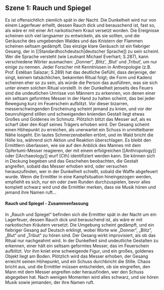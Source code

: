 ## Szene 1: Rauch und Spiegel
Es ist offensichtlich ziemlich spät in der Nacht. Die Dunkelheit wird nur von einem Lagerfeuer erhellt, dessen Rauch dick und berauschend ist, fast so, als wäre er mit einer Art narkotischem Kraut versetzt worden. Die Ereignisse scheinen sich viel langsamer zu entwickeln, als sie sollten, und die Geräusche des umgebenden Waldes und das Knistern der Flammen scheinen seltsam gedämpft. Das einzige klare Geräusch ist ein fiebriger Gesang, der in [[Standardhochdeutsch|deutscher Sprache]] zu sein scheint. Wer die Sprache versteht (wie Leutnant Michael Everhart; S.287), kann verschiedene Wörter ausmachen: „Donner“, ‚Blitz‘, ‚Blut‘ und ‚Tribut‘, um nur einige zu nennen. Jeder Forscher mit Kenntnissen in Anthropologie (z.B. Prof. Estéban Salazar; S.289) hat das deutliche Gefühl, dass derjenige, der singt, keinem tatsächlichen, bekannten Ritual folgt; die Form und Kadenz scheinen eher so zu sein, als würde die Person das ausführen, was sie sich unter einem solchen Ritual vorstellt. In der Dunkelheit jenseits des Feuers sind die undeutlichen Umrisse von Männern zu erkennen, von denen einer ein seltsam geformtes Messer in der Hand zu halten scheint, das bei jeder Bewegung kurz im Feuerschein aufblitzt. Vor dieser bizarren, messerschwingenden Erscheinung scheint jemand zu knien, und vor der beunruhigend stillen und schweigenden knienden Gestalt liegt etwas Großes und Goldenes im Schmutz. Plötzlich blitzt das Messer auf, als es scharf über den Kopf seines Trägers erhoben wird. Der Gesang scheint einen Höhepunkt zu erreichen, als unerwartet ein Schuss in unmittelbarer Nähe losgeht. Ein lautes Schmerzensbellen ertönt, und im Wald bricht die Hölle los, während sich Aktion und Reaktion überschlagen. Es bleibt den Ermittlern überlassen, wie sie auf den Anblick des Mannes mit dem Opfertumi-Messer reagieren, der mit einem erfolgreichen [[Anthropology]] oder [[Archaeology]] wurf [Cth] identifiziert werden kann. Sie können sich in Deckung begeben und das Geschehen beobachten, die Gestalt angreifen, sobald das Messer erhoben wird, oder versuchen herauszufinden, wer in der Dunkelheit schießt, sobald die Waffe abgefeuert wurde. Wenn die Ermittler in eine Kampfsituation hineingezogen werden, empfiehlt es sich, nur ein oder zwei Runden durchzuspielen, bevor alles komplett schwarz wird und die Ermittler merken, dass sie Musik hören und jemand ihre Namen ruft...

#### Rauch und Spiegel - Zusammenfassung
In „Rauch und Spiegel“ befinden sich die Ermittler spät in der Nacht um ein Lagerfeuer, dessen Rauch dick und berauschend ist, als wäre er mit narkotischen Kräutern versetzt. Die Umgebung scheint gedämpft, und ein fiebriger Gesang auf Deutsch erklingt, wobei Worte wie „Donner“, „Blitz“, „Blut“ und „Tribut“ zu hören sind. Der Gesang wirkt improvisiert, als ob das Ritual nur nachgeahmt wird. In der Dunkelheit sind undeutliche Gestalten zu erkennen, einer hält ein seltsam geformtes Messer, das im Feuerschein aufblitzt. Vor ihm kniet eine schweigende Figur, und ein großes, goldenes Objekt liegt am Boden. Plötzlich wird das Messer erhoben, der Gesang erreicht seinen Höhepunkt, und ein Schuss durchbricht die Stille. Chaos bricht aus, und die Ermittler müssen entscheiden, ob sie eingreifen, den Mann mit dem Messer angreifen oder herausfinden, wer den Schuss abgegeben hat. Nach wenigen Momenten wird alles schwarz, und sie hören Musik sowie jemanden, der ihre Namen ruft.